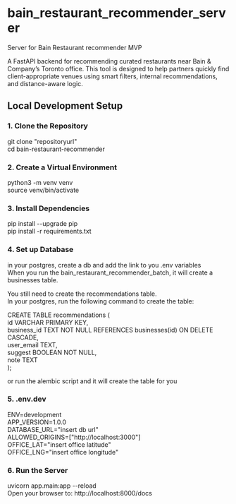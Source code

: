 # bain_restaurant_recommender_server
Server for Bain Restaurant recommender MVP


A FastAPI backend for recommending curated restaurants near Bain & Company’s Toronto office. This tool is designed to help partners quickly find client-appropriate venues using smart filters, internal recommendations, and distance-aware logic.




## Local Development Setup
### 1. Clone the Repository
git clone "repositoryurl"<br>
cd bain-restaurant-recommender<br>

### 2. Create a Virtual Environment
python3 -m venv venv<br>
source venv/bin/activate<br>
### 3. Install Dependencies
pip install --upgrade pip<br>
pip install -r requirements.txt<br>


### 4. Set up Database
in your postgres, create a db and add the link to you .env variables<br>
When you run the bain_restaurant_recommender_batch, it will create a businesses table.<br>

You still need to create the recommendations table.<br>
In your postgres, run the following command to create the table:<br>

CREATE TABLE recommendations (<br>
    id VARCHAR PRIMARY KEY,<br>
    business_id TEXT NOT NULL REFERENCES businesses(id) ON DELETE CASCADE,<br>
    user_email TEXT,<br>
    suggest BOOLEAN NOT NULL,<br>
    note TEXT<br>
);<br>

or run the alembic script and it will create the table for you


### 5. .env.dev
ENV=development<br>
APP_VERSION=1.0.0<br>
DATABASE_URL="insert db url"<br>
ALLOWED_ORIGINS=["http://localhost:3000"]<br>
OFFICE_LAT="insert office latitude"<br>
OFFICE_LNG="insert office longitude"<br>

### 6. Run the Server
uvicorn app.main:app --reload<br>
Open your browser to: http://localhost:8000/docs
